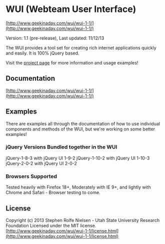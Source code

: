 # WUI (Webteam User Interface) #
[http://www.geekinaday.com/wui/wui-1-1/](http://www.geekinaday.com/wui/wui-1-1/)

Version: 1.1 (pre-release), Last updated: 11/12/13

The WUI provides a tool set for creating rich internet applications quickly and easily. It is 100% jQuery based.

Visit the [project page](http://www.geekinaday.com/wui/wui-1-1/) for more information and usage examples!


## Documentation ##
[http://www.geekinaday.com/wui/wui-1-1/](http://www.geekinaday.com/wui/wui-1-1/)


## Examples ##
There are examples all through the documentation of how to use individual components and methods of the WUI, but we're working on some better examples!


### jQuery Versions Bundled together in the WUI ###
jQuery-1-8-3 with jQuery UI 1-9-2
jQuery-1-10-2 with jQuery UI 1-10-3
jQuery-2-0-2 with jQuery UI 2-0-2


### Browsers Supported ###
Tested heavily with Firefox 18+, Moderately with IE 9+, and lightly with Chrome and Safari - Browser testing to come.


## License ##
Copyright (c) 2013 Stephen Rolfe Nielsen - Utah State University Research Foundation 
Licensed under the MIT license.  
[http://www.geekinaday.com/wui/wui-1-1/license.html](http://www.geekinaday.com/wui/wui-1-1/license.html)

